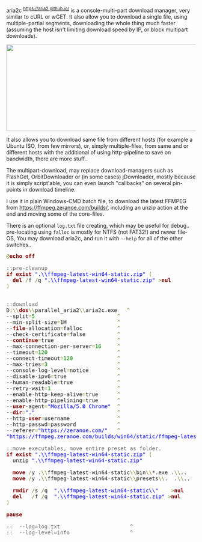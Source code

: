 aria2c <sup><a target="_blank" href="https://aria2.github.io/">https://aria2.github.io/</a></sup> is a console-multi-part download manager, very similar to cURL or wGET. It also allow you to download a single file, using multiple-partial segments, downloading the whole thing much faster (assuming the host isn't limiting download speed by IP, or block multipart downloads).

<img src="https://icompile.eladkarako.com/_uploads/2017/01/icompile.eladkarako.com_console_multi_part_download_manager_aria2c_parallel_downloader.png" alt="" width="1023" height="231" />

It also allows you to download same file from different hosts (for example a Ubuntu ISO, from few mirrors), or, simply multiple-files, from same and or different hosts with the additional of using http-pipeline to save on bandwidth, there are more stuff..

The multipart-download, may replace download-managers such as FlashGet, OrbitDownloader or (in some cases) jDownloader, mostly because it is simply script'able, you can even launch "callbacks" on several pin-points in download timeline.

I use it in plain Windows-CMD batch file, to download the latest FFMPEG from <a href="https://ffmpeg.zeranoe.com/builds/" target="_blank">https://ffmpeg.zeranoe.com/builds/</a>, including an unzip action at the end and moving some of the core-files.

There is an optional <code>log.txt</code> file creating, which may be useful for debug..
pre-locating using <code>falloc</code> is mostly for NTFS (not FAT32!) and newer file-OS, 
You may download aria2c, and run it with <code>--help</code> for all of the other switches..

<!--more-->

<pre><span style='color:#808030; '>@</span><span style='color:#800000; font-weight:bold; '>echo off</span>

<span style='color:#696969; '>::pre-cleanup</span>
<span style='color:#800000; font-weight:bold; '>if</span> <span style='color:#800000; font-weight:bold; '>exist</span> <span style='color:#0000e6; '>".\\ffmpeg-latest-win64-static.zip"</span> <span style='color:#808030; '>(</span>
  <span style='color:#800000; font-weight:bold; '>del</span> <span style='color:#808030; '>/</span>f <span style='color:#808030; '>/</span>q <span style='color:#0000e6; '>".\\ffmpeg-latest-win64-static.zip"</span> <span style='color:#808030; '>></span><span style='color:#800000; font-weight:bold; '>nul</span>
<span style='color:#808030; '>)</span>


<span style='color:#696969; '>::download</span>
D<span style='color:#808030; '>:</span><span style='color:#808030; '>\\</span><span style='color:#800000; font-weight:bold; '>dos</span><span style='color:#808030; '>\\</span>parallel_aria2<span style='color:#808030; '>\\</span>aria2c.exe   <span style='color:#808030; '>^</span>
<span style='color:#808030; '>-</span><span style='color:#808030; '>-</span>split<span style='color:#808030; '>=</span><span style='color:#008c00; '>5</span>                          <span style='color:#808030; '>^</span>
<span style='color:#808030; '>-</span><span style='color:#808030; '>-</span>min<span style='color:#808030; '>-</span>split<span style='color:#808030; '>-</span>size<span style='color:#808030; '>=</span>1M                <span style='color:#808030; '>^</span>
<span style='color:#808030; '>-</span><span style='color:#808030; '>-</span><span style='color:#800000; font-weight:bold; '>file</span><span style='color:#808030; '>-</span>allocation<span style='color:#808030; '>=</span>falloc           <span style='color:#808030; '>^</span>
<span style='color:#808030; '>-</span><span style='color:#808030; '>-</span>check<span style='color:#808030; '>-</span>certificate<span style='color:#808030; '>=</span>false          <span style='color:#808030; '>^</span>
<span style='color:#808030; '>-</span><span style='color:#808030; '>-</span><span style='color:#800000; font-weight:bold; '>continue</span><span style='color:#808030; '>=</span>true                    <span style='color:#808030; '>^</span>
<span style='color:#808030; '>-</span><span style='color:#808030; '>-</span>max<span style='color:#808030; '>-</span>connection<span style='color:#808030; '>-</span>per<span style='color:#808030; '>-</span>server<span style='color:#808030; '>=</span><span style='color:#008c00; '>16</span>     <span style='color:#808030; '>^</span>
<span style='color:#808030; '>-</span><span style='color:#808030; '>-</span>timeout<span style='color:#808030; '>=</span><span style='color:#008c00; '>120</span>                      <span style='color:#808030; '>^</span>
<span style='color:#808030; '>-</span><span style='color:#808030; '>-</span>connect<span style='color:#808030; '>-</span>timeout<span style='color:#808030; '>=</span><span style='color:#008c00; '>120</span>              <span style='color:#808030; '>^</span>
<span style='color:#808030; '>-</span><span style='color:#808030; '>-</span>max<span style='color:#808030; '>-</span>tries<span style='color:#808030; '>=</span><span style='color:#008c00; '>3</span>                      <span style='color:#808030; '>^</span>
<span style='color:#808030; '>-</span><span style='color:#808030; '>-</span>console<span style='color:#808030; '>-</span>log<span style='color:#808030; '>-</span>level<span style='color:#808030; '>=</span>notice         <span style='color:#808030; '>^</span>
<span style='color:#808030; '>-</span><span style='color:#808030; '>-</span>disable<span style='color:#808030; '>-</span>ipv6<span style='color:#808030; '>=</span>true                <span style='color:#808030; '>^</span>
<span style='color:#808030; '>-</span><span style='color:#808030; '>-</span>human<span style='color:#808030; '>-</span>readable<span style='color:#808030; '>=</span>true              <span style='color:#808030; '>^</span>
<span style='color:#808030; '>-</span><span style='color:#808030; '>-</span>retry<span style='color:#808030; '>-</span>wait<span style='color:#808030; '>=</span><span style='color:#008c00; '>1</span>                     <span style='color:#808030; '>^</span>
<span style='color:#808030; '>-</span><span style='color:#808030; '>-</span>enable<span style='color:#808030; '>-</span>http<span style='color:#808030; '>-</span>keep<span style='color:#808030; '>-</span>alive<span style='color:#808030; '>=</span>true      <span style='color:#808030; '>^</span>
<span style='color:#808030; '>-</span><span style='color:#808030; '>-</span>enable<span style='color:#808030; '>-</span>http<span style='color:#808030; '>-</span>pipelining<span style='color:#808030; '>=</span>true      <span style='color:#808030; '>^</span>
<span style='color:#808030; '>-</span><span style='color:#808030; '>-</span><span style='color:#800000; font-weight:bold; '>user</span><span style='color:#808030; '>-</span>agent<span style='color:#808030; '>=</span><span style='color:#0000e6; '>"Mozilla/5.0 Chrome"</span>  <span style='color:#808030; '>^</span>
<span style='color:#808030; '>-</span><span style='color:#808030; '>-</span><span style='color:#800000; font-weight:bold; '>dir</span><span style='color:#808030; '>=</span><span style='color:#0000e6; '>"."</span>                          <span style='color:#808030; '>^</span>
<span style='color:#808030; '>-</span><span style='color:#808030; '>-</span>http<span style='color:#808030; '>-</span><span style='color:#800000; font-weight:bold; '>user</span><span style='color:#808030; '>=</span>username               <span style='color:#808030; '>^</span>
<span style='color:#808030; '>-</span><span style='color:#808030; '>-</span>http<span style='color:#808030; '>-</span>passwd<span style='color:#808030; '>=</span>password             <span style='color:#808030; '>^</span>
<span style='color:#808030; '>-</span><span style='color:#808030; '>-</span>referer<span style='color:#808030; '>=</span><span style='color:#0000e6; '>"https://zeranoe.com/"</span>   <span style='color:#808030; '>^</span>
<span style='color:#0000e6; '>"https://ffmpeg.zeranoe.com/builds/win64/static/ffmpeg-latest-win64-static.zip"</span>

<span style='color:#696969; '>::move executables, move entire preset as folder.</span>
<span style='color:#800000; font-weight:bold; '>if</span> <span style='color:#800000; font-weight:bold; '>exist</span> <span style='color:#0000e6; '>".\\ffmpeg-latest-win64-static.zip"</span> <span style='color:#808030; '>(</span>
  unzip <span style='color:#0000e6; '>".\\ffmpeg-latest-win64-static.zip"</span>
  
  <span style='color:#800000; font-weight:bold; '>move</span> <span style='color:#808030; '>/</span>y .<span style='color:#808030; '>\\</span>ffmpeg<span style='color:#808030; '>-</span>latest<span style='color:#808030; '>-</span>win64<span style='color:#808030; '>-</span>static<span style='color:#808030; '>\\</span>bin<span style='color:#808030; '>\\</span>*.exe .<span style='color:#808030; '>\\</span>..
  <span style='color:#800000; font-weight:bold; '>move</span> <span style='color:#808030; '>/</span>y .<span style='color:#808030; '>\\</span>ffmpeg<span style='color:#808030; '>-</span>latest<span style='color:#808030; '>-</span>win64<span style='color:#808030; '>-</span>static<span style='color:#808030; '>\\</span>presets<span style='color:#808030; '>\\</span>.  .<span style='color:#808030; '>\\</span>..
  
  <span style='color:#800000; font-weight:bold; '>rmdir</span> <span style='color:#808030; '>/</span>s <span style='color:#808030; '>/</span>q  <span style='color:#0000e6; '>".\\ffmpeg-latest-win64-static\\"</span>    <span style='color:#808030; '>></span><span style='color:#800000; font-weight:bold; '>nul</span>
  <span style='color:#800000; font-weight:bold; '>del</span>   <span style='color:#808030; '>/</span>f <span style='color:#808030; '>/</span>q  <span style='color:#0000e6; '>".\\ffmpeg-latest-win64-static.zip"</span> <span style='color:#808030; '>></span><span style='color:#800000; font-weight:bold; '>nul</span>
<span style='color:#808030; '>)</span>

<span style='color:#800000; font-weight:bold; '>pause</span>

<span style='color:#696969; '>::  --log=log.txt                      ^</span>
<span style='color:#696969; '>::  --log-level=info                   ^</span>
</pre>
